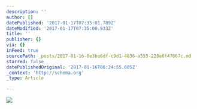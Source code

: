 ```yaml
---
description: ''
author: []
datePublished: '2017-01-17T07:35:01.789Z'
dateModified: '2017-01-17T07:35:00.933Z'
title: ''
publisher: {}
via: {}
inFeed: true
sourcePath: _posts/2017-01-16-6e3be6df-c9d1-4836-a555-228a6f47667c.md
starred: false
datePublishedOriginal: '2017-01-16T06:24:55.605Z'
_context: 'http://schema.org'
_type: Article

---
```

![](https://the-grid-user-content.s3-us-west-2.amazonaws.com/75e6a2b0-4a05-4c01-b2a1-cf24e35381ca.jpg)